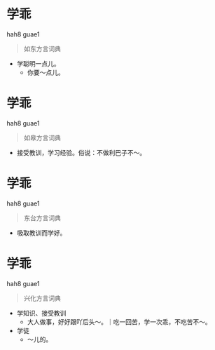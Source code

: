 # 学乖
hah8 guae1
> 如东方言词典
- 学聪明一点儿。
  - 你要～点儿。

# 学乖
hah8 guae1
> 如皋方言词典
- 接受教训，学习经验。俗说：不做利巴子不～。

# 学乖
hah8 guae1
> 东台方言词典
- 吸取教训而学好。

# 学乖
hah8 guae1
> 兴化方言词典
- 学知识、接受教训
  - 大人做事，好好跟吖后头～。｜吃一回苦，学一次乖，不吃苦不～。
- 学徒
  - ～儿的。
